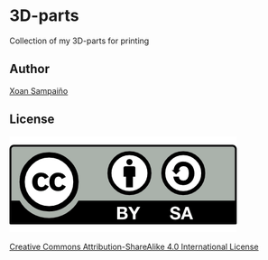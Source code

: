 # 3D-parts

Collection of my 3D-parts for printing

## Author

[Xoan Sampaiño](http://about.me/xoan)

## License

![](cc-by-sa.png)

[Creative Commons Attribution-ShareAlike 4.0 International License](http://creativecommons.org/licenses/by-sa/4.0/)
